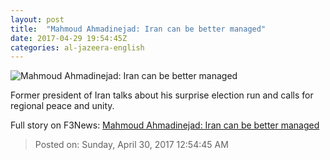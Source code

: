 ```yaml
---
layout: post
title:  "Mahmoud Ahmadinejad: Iran can be better managed"
date: 2017-04-29 19:54:45Z
categories: al-jazeera-english
---
```


![Mahmoud Ahmadinejad: Iran can be better managed](http://www.aljazeera.com/mritems/Images/2017/4/22/282e1b6e45de4e878a55792b37f54f43_18.jpg)

Former president of Iran talks about his surprise election run and calls for regional peace and unity.


Full story on F3News: [Mahmoud Ahmadinejad: Iran can be better managed](http://www.f3nws.com/n/W2GeaD)

> Posted on: Sunday, April 30, 2017 12:54:45 AM
